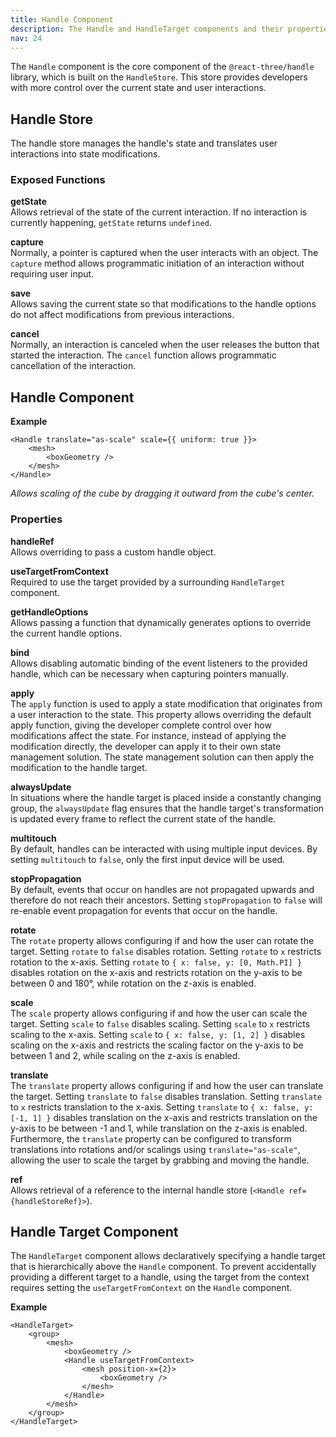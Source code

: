 ```yaml
---
title: Handle Component  
description: The Handle and HandleTarget components and their properties  
nav: 24  
---
```


The `Handle` component is the core component of the `@react-three/handle` library, which is built on the `HandleStore`. This store provides developers with more control over the current state and user interactions.

## Handle Store

The handle store manages the handle's state and translates user interactions into state modifications.

### Exposed Functions

**getState**  
Allows retrieval of the state of the current interaction. If no interaction is currently happening, `getState` returns `undefined`.

**capture**  
Normally, a pointer is captured when the user interacts with an object. The `capture` method allows programmatic initiation of an interaction without requiring user input.

**save**  
Allows saving the current state so that modifications to the handle options do not affect modifications from previous interactions.

**cancel**  
Normally, an interaction is canceled when the user releases the button that started the interaction. The `cancel` function allows programmatic cancellation of the interaction.

## Handle Component

**Example**
```tsx
<Handle translate="as-scale" scale={{ uniform: true }}>
    <mesh>
        <boxGeometry />
    </mesh>
</Handle>
```
*Allows scaling of the cube by dragging it outward from the cube's center.*

### Properties

**handleRef**  
Allows overriding to pass a custom handle object.

**useTargetFromContext**  
Required to use the target provided by a surrounding `HandleTarget` component.

**getHandleOptions**  
Allows passing a function that dynamically generates options to override the current handle options.

**bind**  
Allows disabling automatic binding of the event listeners to the provided handle, which can be necessary when capturing pointers manually.

**apply**  
The `apply` function is used to apply a state modification that originates from a user interaction to the state. This property allows overriding the default apply function, giving the developer complete control over how modifications affect the state. For instance, instead of applying the modification directly, the developer can apply it to their own state management solution. The state management solution can then apply the modification to the handle target.

**alwaysUpdate**  
In situations where the handle target is placed inside a constantly changing group, the `alwaysUpdate` flag ensures that the handle target's transformation is updated every frame to reflect the current state of the handle.

**multitouch**  
By default, handles can be interacted with using multiple input devices. By setting `multitouch` to `false`, only the first input device will be used.

**stopPropagation**  
By default, events that occur on handles are not propagated upwards and therefore do not reach their ancestors. Setting `stopPropagation` to `false` will re-enable event propagation for events that occur on the handle.

**rotate**  
The `rotate` property allows configuring if and how the user can rotate the target. Setting `rotate` to `false` disables rotation. Setting `rotate` to `x` restricts rotation to the x-axis. Setting `rotate` to `{ x: false, y: [0, Math.PI] }` disables rotation on the x-axis and restricts rotation on the y-axis to be between 0 and 180°, while rotation on the z-axis is enabled.

**scale**  
The `scale` property allows configuring if and how the user can scale the target. Setting `scale` to `false` disables scaling. Setting `scale` to `x` restricts scaling to the x-axis. Setting `scale` to `{ x: false, y: [1, 2] }` disables scaling on the x-axis and restricts the scaling factor on the y-axis to be between 1 and 2, while scaling on the z-axis is enabled.

**translate**  
The `translate` property allows configuring if and how the user can translate the target. Setting `translate` to `false` disables translation. Setting `translate` to `x` restricts translation to the x-axis. Setting `translate` to `{ x: false, y: [-1, 1] }` disables translation on the x-axis and restricts translation on the y-axis to be between -1 and 1, while translation on the z-axis is enabled. Furthermore, the `translate` property can be configured to transform translations into rotations and/or scalings using `translate="as-scale"`, allowing the user to scale the target by grabbing and moving the handle.

**ref**  
Allows retrieval of a reference to the internal handle store (`<Handle ref={handleStoreRef}>`).

## Handle Target Component

The `HandleTarget` component allows declaratively specifying a handle target that is hierarchically above the `Handle` component. To prevent accidentally providing a different target to a handle, using the target from the context requires setting the `useTargetFromContext` on the `Handle` component.

**Example**
```tsx
<HandleTarget>
    <group>
        <mesh>
            <boxGeometry />
            <Handle useTargetFromContext>
                <mesh position-x={2}>  
                    <boxGeometry />
                </mesh>
            </Handle>
        </mesh>
    </group>
</HandleTarget>
```
